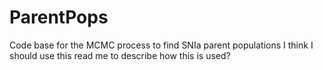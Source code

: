 # ParentPops
Code base for the MCMC process to find SNIa parent populations 
I think I should use this read me to describe how this is used? 

